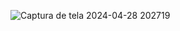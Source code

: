 ![Captura de tela 2024-04-28 202719](https://github.com/LucasVilarindo/Calculadora-com-JavaScript/assets/147529312/304bcb93-6a8d-469b-9bdd-fa1b36a6ef86)
